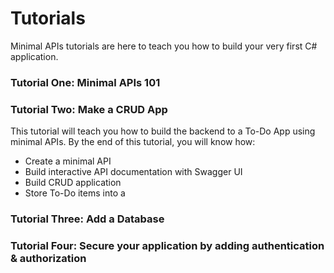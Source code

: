 # Tutorials

Minimal APIs tutorials are here to teach you how to build your very first C# application. 

### Tutorial One: Minimal APIs 101

### Tutorial Two: Make a CRUD App

This tutorial will teach you how to build the backend to a To-Do App using minimal APIs. By the end of this tutorial, you will know how: 
- Create a minimal API
- Build interactive API documentation with Swagger UI 
- Build CRUD application 
- Store To-Do items into a

### Tutorial Three: Add a Database

### Tutorial Four: Secure your application by adding authentication & authorization
